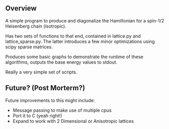 
## Overview

A simple program to produce and diagonalize the Hamiltonian for a spin-1/2 Heisenberg chain (isotropic).

Has two sets of functions to that end, contained in lattice.py and lattice_sparse.py.
The latter introduces a few minor optimizations using scipy sparse matrices.

Produces some basic graphs to demonstrate the runtime of these algorithms, outputs the base energy values to stdout.

Really a very simple set of scripts.

## Future? (Post Morterm?)

Future improvements to this might include: 
- Message passing to make use of multiple cpus
- Port it to C (yeah right!)
- Expand to work with 2 Dimensional or Anisotropic lattices 
